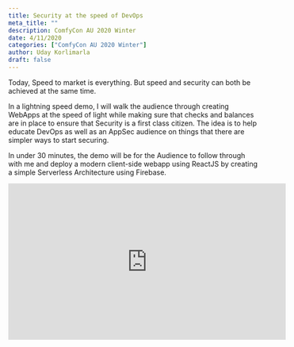 ```yaml
---
title: Security at the speed of DevOps
meta_title: ""
description: ComfyCon AU 2020 Winter
date: 4/11/2020
categories: ["ComfyCon AU 2020 Winter"]
author: Uday Korlimarla
draft: false
---
```

Today, Speed to market is everything. But speed and security can both be achieved at the same time.

In a lightning speed demo, I will walk the audience through creating WebApps at the speed of light while making sure that checks and balances are in place to ensure that Security is a first class citizen. The idea is to help educate DevOps as well as an AppSec audience on things that there are simpler ways to start securing.

In under 30 minutes, the demo will be for the Audience to follow through with me and deploy a modern client-side webapp using ReactJS by creating a simple Serverless Architecture using Firebase.

<iframe width="560" height="315" src="https://www.youtube.com/embed/vTfIsDtPVGg?si=l_WdVIOEQa732cBb" title="YouTube video player" frameborder="0" allow="accelerometer; autoplay; clipboard-write; encrypted-media; gyroscope; picture-in-picture; web-share" allowfullscreen></iframe>